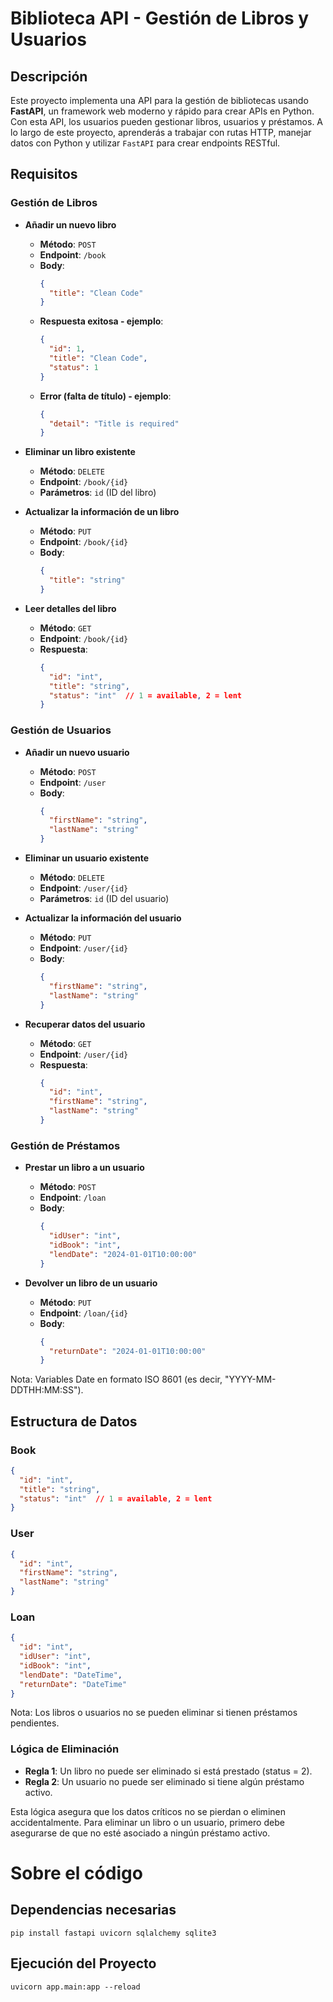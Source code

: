 # Biblioteca API - Gestión de Libros y Usuarios

## Descripción

Este proyecto implementa una API para la gestión de bibliotecas usando **FastAPI**, un framework web moderno y rápido para crear APIs en Python. Con esta API, los usuarios pueden gestionar libros, usuarios y préstamos. A lo largo de este proyecto, aprenderás a trabajar con rutas HTTP, manejar datos con Python y utilizar `FastAPI` para crear endpoints RESTful.

## Requisitos

### Gestión de Libros

- **Añadir un nuevo libro**
  - **Método**: `POST`
  - **Endpoint**: `/book`
  - **Body**:
    ```json
    {
      "title": "Clean Code"
    }
    ```
  - **Respuesta exitosa - ejemplo**:
    ```json
    {
      "id": 1,
      "title": "Clean Code",
      "status": 1
    }
    ```
  - **Error (falta de título) - ejemplo**:
    ```json
    {
      "detail": "Title is required"
    }
    ```


- **Eliminar un libro existente**
  - **Método**: `DELETE`
  - **Endpoint**: `/book/{id}`
  - **Parámetros**: `id` (ID del libro)

- **Actualizar la información de un libro**
  - **Método**: `PUT`
  - **Endpoint**: `/book/{id}`
  - **Body**:
    ```json
    {
      "title": "string"
    }
    ```

- **Leer detalles del libro**
  - **Método**: `GET`
  - **Endpoint**: `/book/{id}`
  - **Respuesta**:
    ```json
    {
      "id": "int",
      "title": "string",
      "status": "int"  // 1 = available, 2 = lent
    }
    ```

### Gestión de Usuarios

- **Añadir un nuevo usuario**
  - **Método**: `POST`
  - **Endpoint**: `/user`
  - **Body**:
    ```json
    {
      "firstName": "string",
      "lastName": "string"
    }
    ```

- **Eliminar un usuario existente**
  - **Método**: `DELETE`
  - **Endpoint**: `/user/{id}`
  - **Parámetros**: `id` (ID del usuario)

- **Actualizar la información del usuario**
  - **Método**: `PUT`
  - **Endpoint**: `/user/{id}`
  - **Body**:
    ```json
    {
      "firstName": "string",
      "lastName": "string"
    }
    ```

- **Recuperar datos del usuario**
  - **Método**: `GET`
  - **Endpoint**: `/user/{id}`
  - **Respuesta**:
    ```json
    {
      "id": "int",
      "firstName": "string",
      "lastName": "string"
    }
    ```

### Gestión de Préstamos

- **Prestar un libro a un usuario**
  - **Método**: `POST`
  - **Endpoint**: `/loan`
  - **Body**:
    ```json
    {
      "idUser": "int",
      "idBook": "int",
      "lendDate": "2024-01-01T10:00:00"
    }
    ```

- **Devolver un libro de un usuario**
  - **Método**: `PUT`
  - **Endpoint**: `/loan/{id}`
  - **Body**:
    ```json
    {
      "returnDate": "2024-01-01T10:00:00"
    }
    ```
Nota: Variables Date en formato ISO 8601 (es decir, "YYYY-MM-DDTHH:MM:SS").
## Estructura de Datos

### Book
```json
{
  "id": "int",
  "title": "string",
  "status": "int"  // 1 = available, 2 = lent
}
```

### User
```json
{
  "id": "int",
  "firstName": "string",
  "lastName": "string"
}
```

### Loan
```json
{
  "id": "int",
  "idUser": "int",
  "idBook": "int",
  "lendDate": "DateTime",
  "returnDate": "DateTime"
}
```

Nota: Los libros o usuarios no se pueden eliminar si tienen préstamos pendientes.

### Lógica de Eliminación
- **Regla 1**: Un libro no puede ser eliminado si está prestado (status = 2).
- **Regla 2**: Un usuario no puede ser eliminado si tiene algún préstamo activo.

Esta lógica asegura que los datos críticos no se pierdan o eliminen accidentalmente. Para eliminar un libro o un usuario, primero debe asegurarse de que no esté asociado a ningún préstamo activo.

# Sobre el código
## Dependencias necesarias
```
pip install fastapi uvicorn sqlalchemy sqlite3
```

## Ejecución del Proyecto
```
uvicorn app.main:app --reload
```